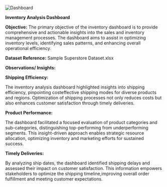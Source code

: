 
![Dashboard ](https://github.com/madaladharmateja/Tableau-Projects/assets/152619075/f45f6e28-14c2-4226-9056-7a631244ba27)

**Inventory Analysis Dashboard**

**Objective:**
The primary objective of the inventory dashboard is to provide comprehensive and
actionable insights into the sales and inventory management processes. The dashboard aims to
assist in optimizing inventory levels, identifying sales patterns, and enhancing overall operational
efficiency.


**Dataset Reference:** Sample Superstore Dataset.xlsx

**Observations/ Insights:**

**Shipping Efficiency:**

The inventory analysis dashboard highlighted insights into shipping efficiency, pinpointing costeffective shipping modes for diverse products and regions. Optimization of shipping processes not only reduces costs but also enhances customer satisfaction through timely deliveries.

**Product Performance:**

The dashboard facilitated a focused evaluation of product categories and sub-categories, distinguishing top-performing from underperforming segments. This insight-driven approach enables strategic resource allocation, optimizing inventory and marketing efforts for sustained success.

**Timely Deliveries:**

By analyzing ship dates, the dashboard identified shipping delays and assessed their impact on customer satisfaction. This information empowers stakeholders to optimize the shipping timeline,improving overall order fulfillment and meeting customer expectations.
